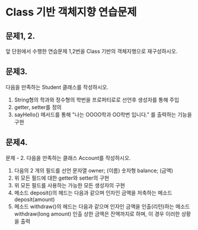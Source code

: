 # Class 기반 객체지향 연습문제

## 문제1, 2.

앞 단원에서 수행한 연습문제 1,2번을 Class 기반의 객체지행으로 재구성하시오.

## 문제3.

다음을 만족하는 Student 클래스를 작성하시오.

1) String형의 학과와 정수형의 학번을 프로퍼티로로 선언후 생성자를 통해 주입
2) getter, setter를 정의
3) sayHello() 메서드를 통해 "나는 OOOO학과 OO학번 입니다." 를 출력하는 기능을 구현


## 문제4.
문제 - 2. 다음을 만족하는 클래스 Account를 작성하시오.

1) 다음의 2 개의 필드를 선언
    문자열 owner; (이름)
    숫자형 balance; (금액)
2) 위 모든 필드에 대한 getter와 setter의 구현
3) 위 모든 필드를 사용하는 가능한 모든 생성자의 구현
3) 메소드 deposit()의 헤드는 다음과 같으며 인자인 금액을 저축하는 메소드
    deposit(amount)
4) 메소드 withdraw()의 헤드는 다음과 같으며 인자인 금액을 인출(리턴)하는 메소드
    withdraw(long amount)
    인출 상한 금액은 잔액까지로 하며, 이 경우 이러한 상황을 출력